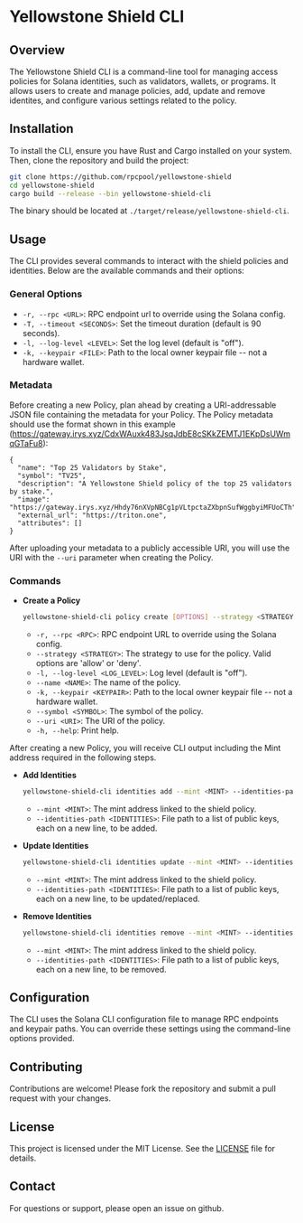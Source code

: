 # Yellowstone Shield CLI

## Overview

The Yellowstone Shield CLI is a command-line tool for managing access policies for Solana identities, such as validators, wallets, or programs. It allows users to create and manage policies, add, update and remove identites, and configure various settings related to the policy.

## Installation

To install the CLI, ensure you have Rust and Cargo installed on your system. Then, clone the repository and build the project:

```bash
git clone https://github.com/rpcpool/yellowstone-shield
cd yellowstone-shield
cargo build --release --bin yellowstone-shield-cli
```

The binary should be located at `./target/release/yellowstone-shield-cli`.

## Usage

The CLI provides several commands to interact with the shield policies and identities. Below are the available commands and their options:

### General Options

- `-r, --rpc <URL>`: RPC endpoint url to override using the Solana config.
- `-T, --timeout <SECONDS>`: Set the timeout duration (default is 90 seconds).
- `-l, --log-level <LEVEL>`: Set the log level (default is "off").
- `-k, --keypair <FILE>`: Path to the local owner keypair file -- not a hardware wallet.

### Metadata

Before creating a new Policy, plan ahead by creating a URI-addressable JSON file containing the metadata for your Policy. The Policy metadata should use the format shown in this example (https://gateway.irys.xyz/CdxWAuxk483JsqJdbE8cSKkZEMTJ1EKpDsUWmqGTaFu8):

```
{
  "name": "Top 25 Validators by Stake",
  "symbol": "TV25",
  "description": "A Yellowstone Shield policy of the top 25 validators by stake.",
  "image": "https://gateway.irys.xyz/Hhdy76nXVpNBCg1pVLtpctaZXbpnSufWggbyiMFUoCTh",
  "external_url": "https://triton.one",
  "attributes": []
}
```

After uploading your metadata to a publicly accessible URI, you will use the URI with the `--uri` parameter when creating the Policy.

### Commands

- **Create a Policy**

  ```bash
  yellowstone-shield-cli policy create [OPTIONS] --strategy <STRATEGY> --name <NAME> --symbol <SYMBOL> --uri <URI>
  ```

  - `-r, --rpc <RPC>`: RPC endpoint URL to override using the Solana config.
  - `--strategy <STRATEGY>`: The strategy to use for the policy. Valid options are 'allow' or 'deny'.
  - `-l, --log-level <LOG_LEVEL>`: Log level (default is "off").
  - `--name <NAME>`: The name of the policy.
  - `-k, --keypair <KEYPAIR>`: Path to the local owner keypair file -- not a hardware wallet.
  - `--symbol <SYMBOL>`: The symbol of the policy.
  - `--uri <URI>`: The URI of the policy.
  - `-h, --help`: Print help.

After creating a new Policy, you will receive CLI output including the Mint address required in the following steps.

- **Add Identities**

  ```bash
  yellowstone-shield-cli identities add --mint <MINT> --identities-path <IDENTITIES>
  ```

  - `--mint <MINT>`: The mint address linked to the shield policy.
  - `--identities-path <IDENTITIES>`: File path to a list of public keys, each on a new line, to be added.

- **Update Identities**

  ```bash
  yellowstone-shield-cli identities update --mint <MINT> --identities-path <IDENTITIES>
  ```

  - `--mint <MINT>`: The mint address linked to the shield policy.
  - `--identities-path <IDENTITIES>`: File path to a list of public keys, each on a new line, to be updated/replaced.

- **Remove Identities**

  ```bash
  yellowstone-shield-cli identities remove --mint <MINT> --identities-path <IDENTITIES>
  ```

  - `--mint <MINT>`: The mint address linked to the shield policy.
  - `--identities-path <IDENTITIES>`: File path to a list of public keys, each on a new line, to be removed.

## Configuration

The CLI uses the Solana CLI configuration file to manage RPC endpoints and keypair paths. You can override these settings using the command-line options provided.

## Contributing

Contributions are welcome! Please fork the repository and submit a pull request with your changes.

## License

This project is licensed under the MIT License. See the [LICENSE](../LICENSE) file for details.

## Contact

For questions or support, please open an issue on github.
